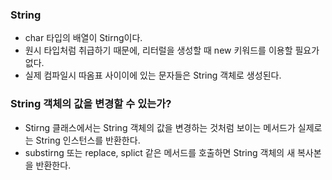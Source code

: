 ### String
- char 타입의 배열이 Stirng이다.
- 원시 타입처럼 취급하기 때문에, 리터럴을 생성할 때 new 키워드를 이용할 필요가 없다.
- 실제 컴파일시 따옴표 사이이에 있는 문자들은 String 객체로 생성된다.


### String 객체의 값을 변경할 수 있는가?
- Stirng 클래스에서는 String 객체의 값을 변경하는 것처럼 보이는 메서드가 실제로는 String 인스턴스를 반환한다. 
- substirng 또는 replace, splict 같은 메서드를 호출하면 String 객체의 새 복사본을 반환한다.